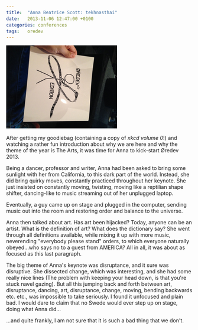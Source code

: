 ```yaml
---
title:  "Anna Beatrice Scott: tekhnasthai"
date: 	2013-11-06 12:47:00 +0100
categories: conferences
tags: 	oredev
---
```



![xkcd book](/assets/img/blog/2013-11-06-xkcd.jpg)

After getting my goodiebag (containing a copy of *xkcd volume 0*!) and watching
a rather fun introduction about why we are here and why the theme of the year is
The Arts, it was time for Anna to kick-start Øredev 2013.

Being a dancer, professor and writer, Anna had been asked to bring some sunlight
with her from California, to this dark part of the world. Instead, she did bring
quirky moves, constantly practiced throughout her keynote. She just insisted on
constantly moving, twisting, moving like a reptilian shape shifter, dancing-like
to music streaming out of her unplugged laptop.

Eventually, a guy came up on stage and plugged in the computer, sending music out
into the room and restoring order and balance to the universe.

Anna then talked about art. Has art been hijacked? Today, anyone can be an artist.
What is the definition of art? What does the dictionary say? She went through all
definitions available, while mixing it up with more music, neverending "everybody
please stand" orders, to which everyone naturally obeyed...who says no to a guest
from AMERICA? All in all, it was about as focused as this last paragraph.

The big theme of Anna's keynote was disruptance, and it sure was disruptive. She
dissected change, which was interesting, and she had some really nice lines (The
problem with keeping your head down, is that you're stuck navel gazing). But all
this jumping back and forth between art, disruptance, dancing, art, disruptance,
change, moving, bending backwards etc. etc., was impossible to take seriously. I
found it unfocused and plain bad. I would dare to claim that no Swede would ever
step up on stage, doing what Anna did...

...and quite frankly, I am not sure that it is such a bad thing that we don't.